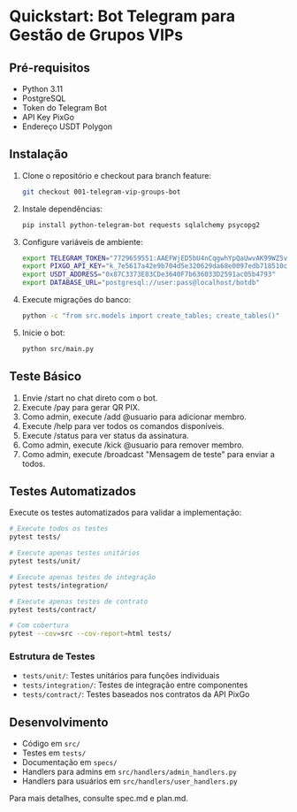 # Quickstart: Bot Telegram para Gestão de Grupos VIPs

## Pré-requisitos

- Python 3.11
- PostgreSQL
- Token do Telegram Bot
- API Key PixGo
- Endereço USDT Polygon

## Instalação

1. Clone o repositório e checkout para branch feature:
   ```bash
   git checkout 001-telegram-vip-groups-bot
   ```

2. Instale dependências:
   ```bash
   pip install python-telegram-bot requests sqlalchemy psycopg2
   ```

3. Configure variáveis de ambiente:
   ```bash
   export TELEGRAM_TOKEN="7729659551:AAEFWjED5bU4nCqgwhYpQaUwvAK99WZ5vA"
   export PIXGO_API_KEY="k_7e5617a42e9b704d5e320629da68e0097edb718510cf01b3abb6b11bd33d92d9"
   export USDT_ADDRESS="0x87C3373E83CDe3640F7b636033D2591ac05b4793"
   export DATABASE_URL="postgresql://user:pass@localhost/botdb"
   ```

4. Execute migrações do banco:
   ```bash
   python -c "from src.models import create_tables; create_tables()"
   ```

5. Inicie o bot:
   ```bash
   python src/main.py
   ```

## Teste Básico

1. Envie /start no chat direto com o bot.
2. Execute /pay para gerar QR PIX.
3. Como admin, execute /add @usuario para adicionar membro.
4. Execute /help para ver todos os comandos disponíveis.
5. Execute /status para ver status da assinatura.
6. Como admin, execute /kick @usuario para remover membro.
7. Como admin, execute /broadcast "Mensagem de teste" para enviar a todos.

## Testes Automatizados

Execute os testes automatizados para validar a implementação:

```bash
# Execute todos os testes
pytest tests/

# Execute apenas testes unitários
pytest tests/unit/

# Execute apenas testes de integração
pytest tests/integration/

# Execute apenas testes de contrato
pytest tests/contract/

# Com cobertura
pytest --cov=src --cov-report=html tests/
```

### Estrutura de Testes

- `tests/unit/`: Testes unitários para funções individuais
- `tests/integration/`: Testes de integração entre componentes
- `tests/contract/`: Testes baseados nos contratos da API PixGo

## Desenvolvimento

- Código em `src/`
- Testes em `tests/`
- Documentação em `specs/`
- Handlers para admins em `src/handlers/admin_handlers.py`
- Handlers para usuários em `src/handlers/user_handlers.py`

Para mais detalhes, consulte spec.md e plan.md.